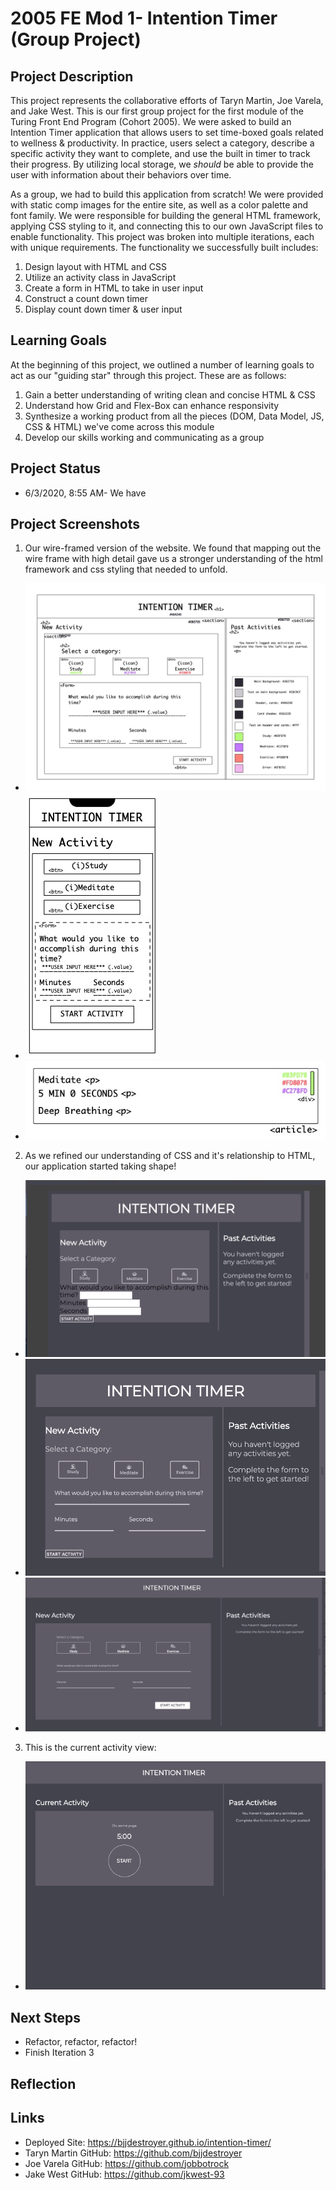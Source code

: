 # 2005 FE Mod 1- Intention Timer (Group Project)
## Project Description
This project represents the collaborative efforts of Taryn Martin, Joe Varela, and Jake West. This is our first group project for the first module of the Turing Front End Program (Cohort 2005). We were asked to build an Intention Timer application that allows users to set time-boxed goals related to wellness & productivity. In practice, users select a category, describe a specific activity they want to complete, and use the built in timer to track their progress. By utilizing local storage, we *should* be able to provide the user with information about their behaviors over time.

As a group, we had to build this application from scratch! We were provided with static comp images for the entire site, as well as a color palette and font family. We were responsible for building the general HTML framework, applying CSS styling to it, and connecting this to our own JavaScript files to enable functionality. This project was broken into multiple iterations, each with unique requirements. The functionality we successfully built includes:
  1. Design layout with HTML and CSS
  2. Utilize an activity class in JavaScript
  3. Create a form in HTML to take in user input
  4. Construct a count down timer
  5. Display count down timer & user input
## Learning Goals
At the beginning of this project, we outlined a number of learning goals to act as our "guiding star" through this project. These are as follows:
  1. Gain a better understanding of writing clean and concise HTML & CSS
  2. Understand how Grid and Flex-Box can enhance responsivity
  3. Synthesize a working product from all the pieces (DOM, Data Model, JS, CSS & HTML) we've come across this module
  4. Develop our skills working and communicating as a group
## Project Status
  + 6/3/2020, 8:55 AM- We have
## Project Screenshots
1. Our wire-framed version of the website. We found that mapping out the wire frame with high detail gave us a stronger understanding of the html framework and css styling that needed to unfold.
  + ![](assets/README_screenshots/jkw-int-timer-wireframe-desktop.jpg)
  + ![](assets/README_screenshots/jkw-int-timer-wireframe-iphone.jpg)
  + ![](assets/README_screenshots/jkw-int-timer-past-activity-card.jpg)
2. As we refined our understanding of CSS and it's relationship to HTML, our application started taking shape!
  + ![](assets/README_screenshots/jkw-button-container.gif)
  + ![](assets/README_screenshots/jkw-form-container.gif)
  + ![](assets/README_screenshots/jkw-center-activity-btns.gif)
3. This is the current activity view:
  + ![](assets/README_screenshots/jkw-current-activity-section.gif)
## Next Steps
  + Refactor, refactor, refactor!
  + Finish Iteration 3
## Reflection
## Links
  + Deployed Site: https://bjjdestroyer.github.io/intention-timer/
  + Taryn Martin GitHub: https://github.com/bjjdestroyer
  + Joe Varela GitHub: https://github.com/jobbotrock
  + Jake West GitHub: https://github.com/jkwest-93
